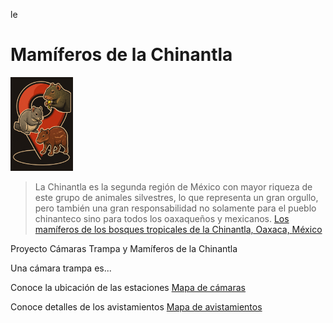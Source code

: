 le
# Mamíferos de la Chinantla
<img src="logo_pap.png" alt="drawing" width="100"/>

> La Chinantla es la segunda región de México con mayor riqueza de este grupo de animales silvestres, lo que representa un gran orgullo, pero también una gran responsabilidad no solamente para el pueblo chinanteco sino para todos los oaxaqueños y mexicanos. [Los mamíferos de los bosques tropicales de la Chinantla,
Oaxaca, México](https://www.utm.mx/edi_anteriores/temas83/T83_E06_mamiferos_bosques_chinantla.pdf)

Proyecto Cámaras Trampa y Mamíferos de la Chinantla

Una cámara trampa es...

Conoce la ubicación de las estaciones
[Mapa de cámaras](https://eremun.github.io/MamChin/mapa_estaciones.html)


Conoce detalles de los avistamientos
[Mapa de avistamientos](https://eremun.github.io/MamChin/mapa_avistamientos_detalle.html)


